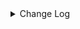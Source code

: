 <details><summary> Change Log </summary>

| Change | Commit | Version |
| --- | --- | --- |
|[improve] http connector options (#8969)|https://github.com/apache/seatunnel/commit/63ff9f910|2.3.10|
|[Fix][connector-http] fix when post have param (#8434)|https://github.com/apache/seatunnel/commit/c1b2675ab|2.3.10|
|[Improve][dist]add shade check rule (#8136)|https://github.com/apache/seatunnel/commit/51ef80001|2.3.9|
|[Feature][Connector-V2] Support TableSourceFactory/TableSinkFactory on http (#5816)|https://github.com/apache/seatunnel/commit/6f49ec6ea|2.3.4|
|[Improve][build] Give the maven module a human readable name (#4114)|https://github.com/apache/seatunnel/commit/d7cd60105|2.3.1|
|[Improve][Project] Code format with spotless plugin. (#4101)|https://github.com/apache/seatunnel/commit/a2ab16656|2.3.1|
|[Improve][Connector-V2][Http]Improve json parse option rule for all http connector (#3627)|https://github.com/apache/seatunnel/commit/589e4161e|2.3.0|
|[Feature][Connector-V2][HTTP] Use json-path parsing (#3510)|https://github.com/apache/seatunnel/commit/1807eb6c9|2.3.0|
|[Hotfix][OptionRule] Fix option rule about all connectors (#3592)|https://github.com/apache/seatunnel/commit/226dc6a11|2.3.0|
|[Improve][Connector-V2][MyHours]Unified exception for MyHours connector (#3538)|https://github.com/apache/seatunnel/commit/48ab7c97d|2.3.0|
|[HotFix][Core][API] Fix OptionValidation error code (#3439)|https://github.com/apache/seatunnel/commit/ace219f37|2.3.0|
|[Improve][Connector-V2][My Hours]Add http method enum &amp;&amp; Improve My Hours connector option rule (#3390)|https://github.com/apache/seatunnel/commit/a86c9d90f|2.3.0|
|[Feature][Connector-V2][Http] Add option rules &amp;&amp; Improve Myhours sink connector (#3351)|https://github.com/apache/seatunnel/commit/cc8bb60c8|2.3.0|
|[Feature][Connector-V2][My Hours] Add My Hours Source Connector (#3228)|https://github.com/apache/seatunnel/commit/4104a3e30|2.3.0|

</details>
